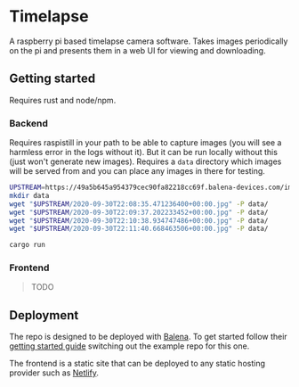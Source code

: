 # Timelapse

A raspberry pi based timelapse camera software. Takes images periodically on the
pi and presents them in a web UI for viewing and downloading.

## Getting started

Requires rust and node/npm.

### Backend

Requires raspistill in your path to be able to capture images (you will see a
harmless error in the logs without it). But it can be run locally without this
(just won't generate new images). Requires a `data` directory which images will
be served from and you can place any images in there for testing.

```bash
UPSTREAM=https://49a5b645a954379cec90fa82218cc69f.balena-devices.com/images
mkdir data
wget "$UPSTREAM/2020-09-30T22:08:35.471236400+00:00.jpg" -P data/
wget "$UPSTREAM/2020-09-30T22:09:37.202233452+00:00.jpg" -P data/
wget "$UPSTREAM/2020-09-30T22:10:38.934747486+00:00.jpg" -P data/
wget "$UPSTREAM/2020-09-30T22:11:40.668463506+00:00.jpg" -P data/

cargo run
```

### Frontend

> TODO

## Deployment

The repo is designed to be deployed with [Balena]. To get started follow their
[getting started guide] switching out the example repo for this one.

The frontend is a static site that can be deployed to any static hosting
provider such as [Netlify].

[Balena]: https://www.balena.io/
[getting started guide]: https://www.balena.io/docs/learn/getting-started/raspberrypi3/rust/
[Netlify]: https://www.netlify.com/

